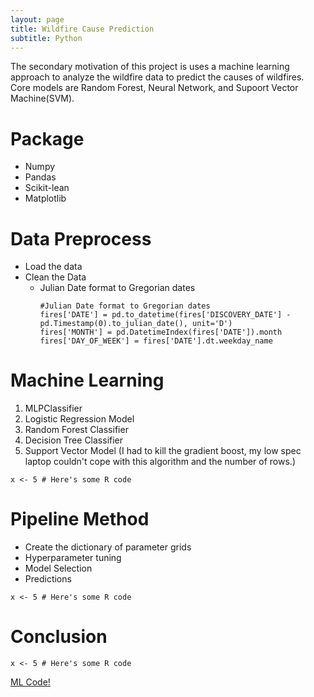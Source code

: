 ```yaml
---
layout: page
title: Wildfire Cause Prediction
subtitle: Python
---
```


<div class="main-explain-area jumbotron">
  <p>The secondary motivation of this project is uses a machine learning approach to analyze the wildfire data to predict the causes of wildfires. Core models are Random Forest, Neural Network, and Supoort Vector Machine(SVM).  </p>
</div>

# Package
  - Numpy 
  - Pandas
  - Scikit-lean
  - Matplotlib

# Data Preprocess
  - Load the data 
  - Clean the Data
    - Julian Date format to Gregorian dates
      ```
      #Julian Date format to Gregorian dates
      fires['DATE'] = pd.to_datetime(fires['DISCOVERY_DATE'] - pd.Timestamp(0).to_julian_date(), unit='D')
      fires['MONTH'] = pd.DatetimeIndex(fires['DATE']).month
      fires['DAY_OF_WEEK'] = fires['DATE'].dt.weekday_name
      ```

# Machine Learning
1. MLPClassifier
2. Logistic Regression Model
3. Random Forest Classifier
4. Decision Tree Classifier
5. Support Vector Model (I had to kill the gradient boost, my low spec laptop couldn't cope with this algorithm and the number of rows.) 


```
x <- 5 # Here's some R code
```
# Pipeline Method
  - Create the dictionary of parameter grids
  - Hyperparameter tuning
  - Model Selection
  - Predictions

```
x <- 5 # Here's some R code
```

# Conclusion 

```
x <- 5 # Here's some R code
```

<div class="get-started-wrap">
  <a class="btn btn-success btn-lg get-started-btn" href="https://jwu142.github.io/Capstone-Project-2019/getstarted/">ML Code!</a>
</div>
